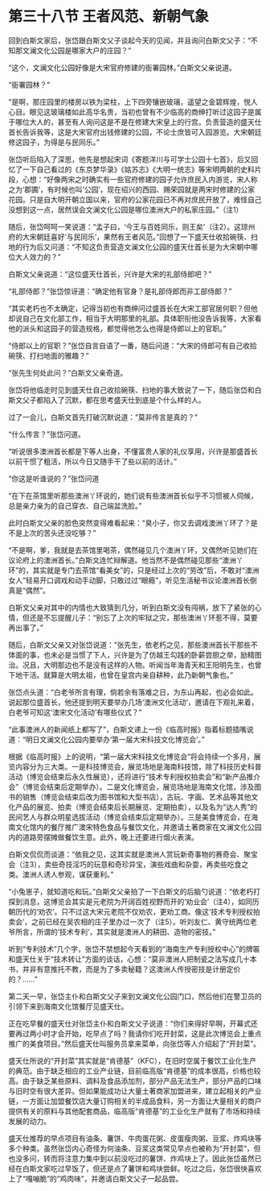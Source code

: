 # 第三十八节 王者风范、新朝气象

回到白斯文家后，张岱跟白斯文父子谈起今天的见闻，并且询问白斯文父子：“不知那文澜文化公园是哪家大户的庄园？”

 

“这个，文澜文化公园好像是大宋官府修建的衙署园林。”白斯文父亲说道。

 

“衙署园林？”

 

“是啊，那庄园里的楼房以铁为梁柱，上下四旁镶嵌玻璃，遥望之金碧辉煌，悦人心目。眼见这玻璃楼如此高华名贵，当初也曾有不少临高的商绅打听过这园子是属于哪位大人的，甚至有人询问这是不是在修建大宋皇上的行宫。负责营造的盛天仕首长告诉我等，这是大宋官府出钱修建的公园，不论士庶皆可入园游览。大宋朝廷修这园子，为得是与民同乐。”

 

张岱听后陷入了深思，他先是想起宋词《寄题洋川与可学士公园十七首》，后又回忆了一下自己看过的《东京梦华录》《姑苏志》《大明一统志》等宋明两朝的史料片段，心想：“好像两宋之时确实有一些官府修建的园子允许庶民入内游览，宋人称之为‘郡圃’，有时候也叫‘公园’，现在绍兴的西园、赐荣园就是两宋时修建的公家花园。只是自大明开朝立国以来，官府的公家花园已不再对庶民开放了，难怪自己没想到这一点，居然误会文澜文化公园是哪位澳洲大户的私家庄园。”（注1）

 

随后，张岱呵呵一笑说道：“孟子曰，‘今王与百姓同乐，则王矣’（注2）。这琼州府的大宋朝廷喜好‘与民同乐’，果然有王者风范。”回想了一下盛天仕收拾碗筷、扫地的行为后又问道：“不知这负责营造文澜文化公园的盛天仕首长是为大宋朝中哪位大人效力的？”

 

白斯文父亲说道：“这位盛天仕首长，兴许是大宋的礼部侍郎吧？”

 

“礼部侍郎？”张岱惊讶道：“确定他有官身？是礼部侍郎而非工部侍郎？”

 

“其实老朽也不太确定，记得当初也有商绅问过盛首长在大宋工部官居何职？但他却说自己在文化部工作，相当于大明那里的礼部。具体职衔他没告诉我等，大家看他的派头和这园子的营造规格，都觉得他怎么也得是侍郎以上的官职。”

 

“侍郎以上的官职？”张岱自言自语了一番，随后问道：“大宋的侍郎可有自己收拾碗筷、打扫地面的雅趣？”

 

“张先生何处此问？”白斯文父亲奇道。

 

张岱将他临走时见到盛天仕自己收拾碗筷、扫地的事大致说了一下，随后张岱和白斯文父子都陷入了沉默，都在思考盛天仕到底是个什么样的人。

 

过了一会儿，白斯文首先打破沉默说道：“莫非传言是真的？”

 

“什么传言？”张岱问道。

 

“听说很多澳洲首长都是下等人出身，不懂富贵人家的礼仪享用，兴许是那盛首长以前干惯了粗活，所以今日又随手干了些以前的活计。”

 

“你这是听谁说的？”张岱问道

 

“在下在茶馆里听那些澳洲丫环说的，她们说有些澳洲首长似乎不习惯被人伺候，总是亲力亲为的自己穿衣、自己端盆洗脸。”

 

此时白斯文父亲的脸色突然变得难看起来：“臭小子，你又去调戏澳洲丫环了？是不是上次的苦头还没吃够？”

 

“不是啊，爹，我就是去茶馆里喝茶，偶然碰见几个澳洲丫环，又偶然听见她们在议论府上的澳洲首长。”白斯文连忙辩解道。他当然不是偶然碰见那些“澳洲丫环”的，其实就是专门去茶馆“看美女”的，只是经过上次的“劳改”后，不敢对“澳洲女人”轻易开口调戏和动手动脚，只敢过过“眼瘾”，听见生活秘书议论澳洲首长倒真是“偶然”。

 

白斯文父亲对其中的内情也大致猜到几分，听到白斯文没有闯祸，放下了紧张的心情，但还是不忘提醒儿子：“别忘了上次的牢狱之灾，那些澳洲丫环惹不得，莫要再出事了。”

 

随后，白斯文父亲又对张岱说道：“张先生，依老朽之见，那些澳洲首长干那些不体面的事，也未必是当惯了下人，兴许是为了仿越王勾践的卧薪尝胆之举，励精图治。况且，大明那边也不是没有这样的人物。听闻当年海青天和王阳明先生，也曾下地干活。就算是大明太祖，也曾在皇宫内亲自耕种，此乃新朝气象也。”

 

张岱点头道：“白老爷所言有理，倘若余有落难之日，为东山再起，也必会如此。说起那位盛首长，他还提到明天要举办几场‘澳洲文化活动’，邀请在下观礼来着，白老爷可知这‘澳宋文化活动’有哪些仪式？”

 

“此事澳洲人的新闻纸上都写了”，白斯文递上一份《临高时报》指着标题插嘴说道：“明日文澜文化公园内要举办‘第一届大宋科技文化博览会’。”

 

根据《临高时报》上的说明，“第一届大宋科技文化博览会”将会持续一个多月，展览内容分为三大类。一是科技博览会，展览场地是海南科技馆，除了科技历史科普活动（博览会结束后永久性展览），还将进行“技术专利授权拍卖会”和“新产品推介会”（博览会结束后定期举办）。二是文化博览会，展览场地是海南文化馆，涉及图书的销售（博览会结束后改为图书馆和大型书店），古玩、字画、艺术品等其他文化产品的展览、拍卖（博览会结束后长期展览、定期拍卖），以及名为“达人秀”的民间艺人与群众明星选拔活动（博览会结束后定期举办）。三是美食博览会，在海南文化馆内的餐厅推广澳宋特色食品与餐饮文化，并邀请土著商家在文澜文化公园内的道路旁摆摊做餐饮生意。此外，晚上还要进行烟火表演。

 

白斯文侃侃而谈道：“依我之见，这其实就是澳洲人赏玩新奇事物的赛奇会、聚宝会（注3），卖些奇技淫巧的玩意和奇珍异宝，演些戏曲和杂耍，再卖些吃食之类。澳洲人诱人参观，谋获重利。”

 

“小兔崽子，就知道吃和玩。”白斯文父亲拍了一下白斯文的后脑勺说道：“依老朽打探到消息，这博览会其实是元老院为开阔百姓视野而开的‘劝业会’（注4），如同历朝历代的‘劝农’。只不过这大宋元老院不仅劝农，更劝工商。像这‘技术专利授权拍卖会’，之前已经在吴农相的庄子里办过一次了（注5）。听刘友仁、黄守统两位老爷所言，所谓的‘技术专利’，其实就是澳洲人的耕田、造物的密技。”

 

听到“专利技术”几个字，张岱不禁想起今天看到的“海南生产专利授权中心”的牌匾和盛天仕关于“技术转让”方面的谈话，心想：“莫非澳洲人把制瓷之法写成几十本书，并非有意推托不教，而是为了多卖秘籍？这澳洲人传授密技是计册定价的？……”

 

第二天一早，张岱主仆和白斯文父子来到文澜文化公园门口，然后他们在警卫员的引领下来到海南文化馆餐厅见盛天仕。

 

正在吃早餐的盛天仕对张岱主仆和白斯文父子说道：“你们来得好早啊，开幕式还要再过两小时才会开始，吃早点了吗？我请你们吃开封菜，这是此次博览会上重点推广的美食项目。”然后盛天仕叫服务员拿来菜单，向张岱等人介绍起了“开封菜”。

 

盛天仕所说的“开封菜”其实就是“肯德基”（KFC），在旧时空属于餐饮工业化生产的典范。由于缺乏相应的工业产业链，目前临高版“肯德基”的成本很高，价格也较高。由于缺乏某些原料、调料及食品添加剂，部分产品无法生产，部分产品的口味与旧时空有很大差异。但如果能成功让大量土著商家加盟进来，建立起相关的产业链，一方面让加盟餐饮店大量订购相关的半成品食料，另一方面让大量相关的商户提供有关的原料与其他配套商品，临高版“肯德基”的工业化生产就有了市场和持续发展的动力。

 

盛天仕推荐的早点项目有油条、薯饼、牛肉蛋花粥、皮蛋瘦肉粥、豆浆、炸鸡块等多个种类。虽然张岱内心奇怪为何油条、豆浆这类常见早点也被称为“开封菜”，但也没多问，转而将注意力集中到以前没吃过的薯饼、炸鸡块上了。因此张岱虽然已经在白斯文家吃过早饭了，但还是点了薯饼和鸡块尝鲜。吃过之后，张岱很快喜欢上了“嘎嘣脆”的“鸡肉味”，并邀请白斯文父子一起品尝。

 